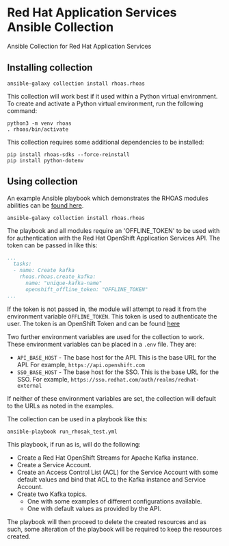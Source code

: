 # Red Hat Application Services Ansible Collection

Ansible Collection for Red Hat Application Services

## Installing collection

```shell
ansible-galaxy collection install rhoas.rhoas
```

This collection will work best if it used within a Python virtual environment. To create and activate a Python virtual environment, run the following command:

```shell
python3 -m venv rhoas
. rhoas/bin/activate
```

This collection requires some additional dependencies to be installed:

```shell
pip install rhoas-sdks --force-reinstall
pip install python-dotenv
```

## Using collection

An example Ansible playbook which demonstrates the RHOAS modules abilities can be [found here](https://github.com/redhat-developer/app-services-ansible/blob/2a47a44a92d871f99bba2ced38ff770f00e3c3da/run_rhosak_test.yml).

```shell
ansible-galaxy collection install rhoas.rhoas
```

The playbook and all modules require an 'OFFLINE_TOKEN' to be used with for authentication with the Red Hat OpenShift Application Services API. The token can be passed in like this:

```yaml
...
  tasks:
  - name: Create kafka
    rhoas.rhoas.create_kafka:
      name: "unique-kafka-name"
      openshift_offline_token: "OFFLINE_TOKEN"
...
```

If the token is not passed in, the module will attempt to read it from the environment variable `OFFLINE_TOKEN`. This token is used to authenticate the user. The token is an OpenShift Token and can be found [here](https://console.redhat.com/openshift/token)

Two further environment variables are used for the collection to work. These environment variables can be placed in a `.env` file.
They are:

- `API_BASE_HOST` - The base host for the API. This is the base URL for the API. For example, `https://api.openshift.com`
- `SSO_BASE_HOST` - The base host for the SSO. This is the base URL for the SSO. For example, `https://sso.redhat.com/auth/realms/redhat-external`

If neither of these environment variables are set, the collection will default to the URLs as noted in the examples.

The collection can be used in a playbook like this:

```shell
ansible-playbook run_rhosak_test.yml
```

This playbook, if run as is, will do the following:

- Create a Red Hat OpenShift Streams for Apache Kafka instance.
- Create a Service Account.
- Create an Access Control List (ACL) for the Service Account with some default values and bind that ACL to the Kafka instance and Service Account.
- Create two Kafka topics.
    - One with some examples of different configurations available.
    - One with default values as provided by the API.

The playbook will then proceed to delete the created resources and as such, some alteration of the playbook will be required to keep the resources created.
